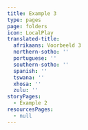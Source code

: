 ```yaml
---
title: Example 3
type: pages
page: folders
icon: LocalPlay
translated-title:
  afrikaans: Voorbeeld 3
  northern-sotho: ''
  portuguese: ''
  southern-sotho: ''
  spanish: ''
  tswana: ''
  xhosa: ''
  zulu: ''
storyPages:
  - Example 2
resourcesPages:
  - null
---
```


